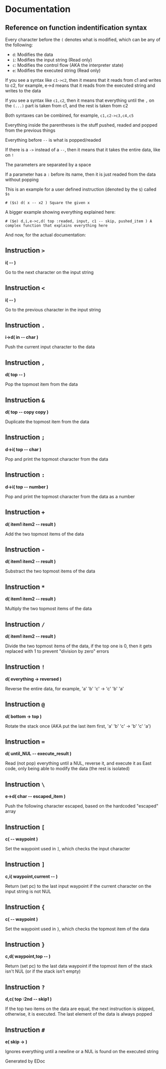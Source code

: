 # Documentation

## Reference on function indentification syntax

Every character before the `(` denotes what is modified, which can be any of the following:

- `d`: Modifies the data
- `i`: Modifies the input string (Read only)
- `c`: Modifies the control flow (AKA the interpreter state)
- `e`: Modifies the executed string (Read only)

If you see a syntax like `c1->c2`, then it means that it reads from c1 and writes to c2, for example, e->d means that it reads from the executed string and writes to the data

If you see a syntax like `c1,c2`, then it means that everything until the `,` on the `(...)` part is taken from c1, and the rest is taken from c2

Both syntaxes can be combined, for example, `c1,c2->c3,c4,c5`

Everything inside the parentheses is the stuff pushed, readed and popped from the previous things

Everything before `--` is what is popped/readed

If there is a `->` instead of a `--`, then it means that it takes the entire data, like on `!`

The parameters are separated by a space

If a parameter has a `:` before its name, then it is just readed from the data without popping

This is an example for a user defined instruction (denoted by the `$`) called `$s`
```east
# ($s) d( x -- x2 ) Square the given x
```

A bigger example showing everything explained here:

```east
# ($e) d,i,e->c,d( top :readed, input, c1 -- skip, pushed_item ) A complex function that explains everything here
```

And now, for the actual documentation:

## Instruction `>`
**i( -- )**

Go to the next character on the input string

## Instruction `<`
**i( -- )**

Go to the previous character in the input string

## Instruction `.`
**i->d( in -- char )**

Push the current input character to the data

## Instruction `,`
**d( top -- )**

Pop the topmost item from the data

## Instruction `&`
**d( top -- copy copy )**

Duplicate the topmost item from the data

## Instruction `;`
**d->i( top -- char )**

Pop and print the topmost character from the data

## Instruction `:`
**d->i( top -- number )**

Pop and print the topmost character from the data as a number

## Instruction `+`
**d( item1 item2 -- result )**

Add the two topmost items of the data

## Instruction `-`
**d( item1 item2 -- result )**

Substract the two topmost items of the data

## Instruction `*`
**d( item1 item2 -- result )**

Multiply the two topmost items of the data

## Instruction `/`
**d( item1 item2 -- result )**

Divide the two topmost items of the data, if the top one is 0, then it gets replaced with 1 to prevent "division by zero" errors

## Instruction `!`
**d( everything -> reversed )**

Reverse the entire data, for example, 'a' 'b' 'c' -> 'c' 'b' 'a'

## Instruction `@`
**d( bottom -> top )**

Rotate the stack once (AKA put the last item first, 'a' 'b' 'c' -> 'b' 'c' 'a')

## Instruction `=`
**d( until_NUL -- execute_result )**

Read (not pop) everything until a NUL, reverse it, and execute it as East code, only being able to modify the data (the rest is isolated)

## Instruction `\`
**e->d( char -- escaped_item )**

Push the following character escaped, based on the hardcoded "escaped" array

## Instruction `[`
**c( -- waypoint )**

Set the waypoint used in `]`, which checks the input character

## Instruction `]`
**c,i( waypoint,current -- )**

Return (set pc) to the last input waypoint if the current character on the input string is not NUL

## Instruction `{`
**c( -- waypoint )**

Set the waypoint used in `}`, which checks the topmost item of the data

## Instruction `}`
**c,d( waypoint,top -- )**

Return (set pc) to the last data waypoint if the topmost item of the stack isn't NUL (or if the stack isn't empty)

## Instruction `?`
**d,c( top :2nd -- skip1 )**

If the top two items on the data are equal, the next instruction is skipped, otherwise, it is executed. The last element of the data is always popped

## Instruction `#`
**e( skip -> )**

Ignores everything until a newline or a NUL is found on the executed string

Generated by EDoc